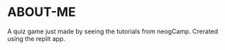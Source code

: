 # ABOUT-ME
A quiz game just made by seeing the tutorials from neogCamp.
Crerated using the replit app.

